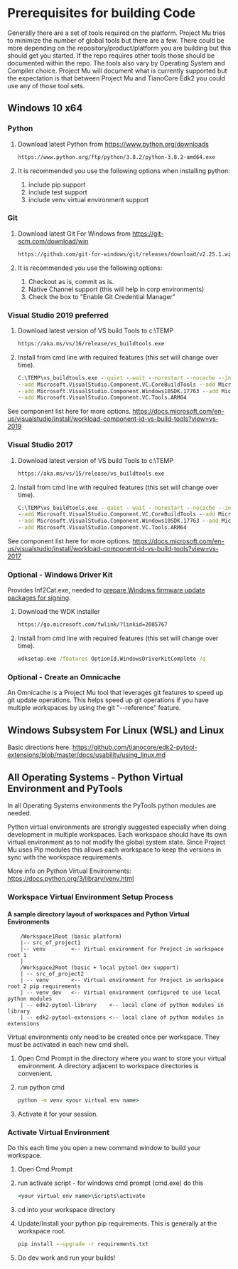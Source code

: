 # Prerequisites for building Code

Generally there are a set of tools required on the platform.  Project Mu tries to minimize the number of global tools
but there are a few.  There could be more depending on the repository/product/platform you are building but this should
get you started.  If the repo requires other tools those should be documented within the repo.
The tools also vary by Operating System and Compiler choice.  Project Mu will document what is currently supported but
the expectation is that between Project Mu and TianoCore Edk2 you could use any of those tool sets.

## Windows 10 x64

### Python

1. Download latest Python from <https://www.python.org/downloads>

    ``` cmd
    https://www.python.org/ftp/python/3.8.2/python-3.8.2-amd64.exe
    ```

2. It is recommended you use the following options when installing python:
    1. include pip support
    2. include test support
    3. include venv virtual environment support

### Git

1. Download latest Git For Windows from <https://git-scm.com/download/win>

    ``` cmd
    https://github.com/git-for-windows/git/releases/download/v2.25.1.windows.1/Git-2.25.1-64-bit.exe
    ```

2. It is recommended you use the following options:
    1. Checkout as is, commit as is.
    2. Native Channel support (this will help in corp environments)
    3. Check the box to "Enable Git Credential Manager"

### Visual Studio 2019 **preferred**

1. Download latest version of VS build Tools to c:\TEMP

    ``` cmd
    https://aka.ms/vs/16/release/vs_buildtools.exe
    ```

2. Install from cmd line with required features (this set will change over time).

    ``` cmd
    C:\TEMP\vs_buildtools.exe --quiet --wait --norestart --nocache --installPath C:\BuildTools \
    --add Microsoft.VisualStudio.Component.VC.CoreBuildTools --add Microsoft.VisualStudio.Component.VC.Tools.x86.x64 \
    --add Microsoft.VisualStudio.Component.Windows10SDK.17763 --add Microsoft.VisualStudio.Component.VC.Tools.ARM \
    --add Microsoft.VisualStudio.Component.VC.Tools.ARM64
    ```

See component list here for more options. <https://docs.microsoft.com/en-us/visualstudio/install/workload-component-id-vs-build-tools?view=vs-2019>

### Visual Studio 2017

1. Download latest version of VS build Tools to c:\TEMP

    ``` cmd
    https://aka.ms/vs/15/release/vs_buildtools.exe
    ```

2. Install from cmd line with required features (this set will change over time).

    ``` cmd
    C:\TEMP\vs_buildtools.exe --quiet --wait --norestart --nocache --installPath C:\BuildTools \
    --add Microsoft.VisualStudio.Component.VC.CoreBuildTools --add Microsoft.VisualStudio.Component.VC.Tools.x86.x64 \
    --add Microsoft.VisualStudio.Component.Windows10SDK.17763 --add Microsoft.VisualStudio.Component.VC.Tools.ARM \
    --add Microsoft.VisualStudio.Component.VC.Tools.ARM64
    ```

See component list here for more options.
<https://docs.microsoft.com/en-us/visualstudio/install/workload-component-id-vs-build-tools?view=vs-2017>

### Optional - Windows Driver Kit

Provides Inf2Cat.exe, needed to [prepare Windows firmware update packages for signing](https://docs.microsoft.com/en-us/windows-hardware/drivers/bringup/certifying-and-signing-the-update-package).

1. Download the WDK installer

    ``` cmd
    https://go.microsoft.com/fwlink/?linkid=2085767
    ```

2. Install from cmd line with required features (this set will change over time).

    ``` cmd
    wdksetup.exe /features OptionId.WindowsDriverKitComplete /q
    ```

### Optional - Create an Omnicache

An Omnicache is a Project Mu tool that leverages git features to speed up git update operations.  This helps speed up
git operations if you have multiple workspaces by using the git "--reference" feature.

## Windows Subsystem For Linux (WSL) and Linux

Basic directions here. <https://github.com/tianocore/edk2-pytool-extensions/blob/master/docs/usability/using_linux.md>

## All Operating Systems - Python Virtual Environment and PyTools

In all Operating Systems environments the PyTools python modules are needed.

Python virtual environments are strongly suggested especially when doing development in multiple workspaces.  Each
workspace should have its own virtual environment as to not modify the global system state. Since Project Mu uses
Pip modules this allows each workspace to keep the versions in sync with the workspace requirements.

More info on Python Virtual Environments: <https://docs.python.org/3/library/venv.html>

### Workspace Virtual Environment Setup Process

#### A sample directory layout of workspaces and Python Virtual Environments

``` pre
    /Workspace1Root (basic platform)
    |-- src_of_project1
    |-- venv        <-- Virtual environment for Project in workspace root 1
    |
    /Workspace2Root (basic + local pytool dev support)
    | -- src_of_project2
    | -- venv       <-- Virtual environment for Project in workspace root 2 pip requirements
    | -- venv_dev   <-- Virtual environment configured to use local python modules
    | -- edk2-pytool-library    <-- local clone of python modules in library
    | -- edk2-pytool-extensions <-- local clone of python modules in extensions
```

Virtual environments only need to be created once per workspace.  They must be activated in each new cmd shell.

1. Open Cmd Prompt in the directory where you want to store your virtual environment.  A directory adjacent to
   workspace directories is convenient.
2. run python cmd

    ``` cmd
    python -m venv <your virtual env name>
    ```

3. Activate it for your session.

### Activate Virtual Environment

Do this each time you open a new command window to build your workspace.

1. Open Cmd Prompt
2. run activate script - for windows cmd prompt (cmd.exe) do this

    ``` cmd
    <your virtual env name>\Scripts\activate
    ```

3. cd into your workspace directory
4. Update/Install your python pip requirements.  This is generally at the workspace root.

    ``` cmd
    pip install --upgrade -r requirements.txt
    ```

5. Do dev work and run your builds!
